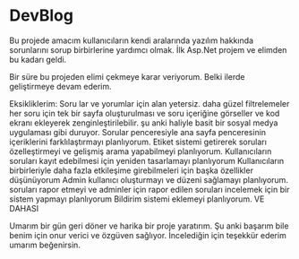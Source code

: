 # DevBlog
Bu projede amacım kullanıcıların kendi aralarında yazılım hakkında sorunlarını sorup birbirlerine yardımcı olmak. İlk Asp.Net projem ve elimden bu kadarı geldi.

Bir süre bu projeden elimi çekmeye karar veriyorum. Belki ilerde geliştirmeye devam ederim. 

Eksikliklerim: 
Soru lar ve yorumlar için alan yetersiz. daha güzel filtrelemeler her soru için tek bir sayfa oluşturulması ve soru içeriğine görseller ve kod ekranı ekleyerek zenginleştirilebilir. şu anki haliyle basit bir sosyal medya uygulaması gibi duruyor. 
Sorular penceresiyle ana sayfa penceresinin içeriklerini farklılaştırmayı planlıyorum. 
Etiket sistemi getirerek soruları özelleştirmeyi ve gelişmiş arama yapabilmeyi planlıyorum.
Kullanıcıların soruları kayıt edebilmesi için yeniden tasarlamayı planlıyorum
Kullanıcıların birbirleriyle daha fazla etkileşime girebilmeleri için başka özellikler düşünüyorum
Admin kullanıcı oluşturmayı ve düzeni sağlamayı planlıyorum.
soruları rapor etmeyi ve adminler için rapor edilen soruları incelemek için bir sistem yapmayı planlıyorum
Bildirim sistemi eklemeyi planlıyorum.
VE DAHASI

Umarım bir gün geri döner ve harika bir proje yaratırım. Şu anki başarım bile benim için onur verici ve özgüven sağlıyor. İncelediğin için teşekkür ederim umarım beğenirsin.
